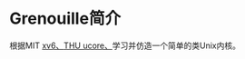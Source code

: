 Grenouille简介
=============
根据MIT [xv6、](https://pdos.csail.mit.edu/6.828/2017/schedule.html)[THU ucore、](http://www.xuetangx.com/courses/course-v1:TsinghuaX+30240243X_2015_T2+2015_T2/about)学习并仿造一个简单的类Unix内核。
